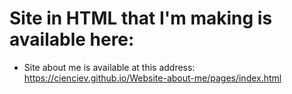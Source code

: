 
# Site in HTML that I'm making is available here:
- Site about me is available at this address: https://cienciev.github.io/Website-about-me/pages/index.html